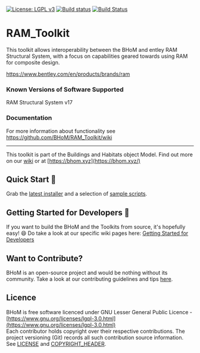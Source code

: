 [![License: LGPL v3](https://img.shields.io/badge/License-LGPL%20v3-blue.svg)](https://www.gnu.org/licenses/lgpl-3.0) [![Build status](https://ci.appveyor.com/api/projects/status/r87fym5si9vr5io5/branch/master?svg=true)](https://ci.appveyor.com/api/projects/status/ram_toolkit/branch/master) [![Build Status](https://dev.azure.com/BHoMBot/BHoM/_apis/build/status/Ram_Toolkit/Ram_Toolkit.CheckCore?branchName=master)](https://dev.azure.com/BHoMBot/BHoM/_build/latest?definitionId=99&branchName=master)

# RAM_Toolkit

This toolkit allows interoperability between the BHoM and entley RAM Structural System, with a focus on capabilities geared towards using RAM for composite design.

https://www.bentley.com/en/products/brands/ram

### Known Versions of Software Supported
RAM Structural System v17

### Documentation
For more information about functionality see https://github.com/BHoM/RAM_Toolkit/wiki

---
This toolkit is part of the Buildings and Habitats object Model. Find out more on our [wiki](https://github.com/BHoM/documentation/wiki) or at [https://bhom.xyz](https://bhom.xyz/)

## Quick Start 🚀 

Grab the [latest installer](https://bhom.xyz/) and a selection of [sample scripts](https://github.com/BHoM/samples).


## Getting Started for Developers 🤖 

If you want to build the BHoM and the Toolkits from source, it's hopefully easy! 😄 
Do take a look at our specific wiki pages here: [Getting Started for Developers](https://github.com/BHoM/documentation/wiki/Getting-started-for-developers)


## Want to Contribute? ##

BHoM is an open-source project and would be nothing without its community. Take a look at our contributing guidelines and tips [here](https://github.com/BHoM/BHoM/blob/master/CONTRIBUTING.md).


## Licence ##

BHoM is free software licenced under GNU Lesser General Public Licence - [https://www.gnu.org/licenses/lgpl-3.0.html](https://www.gnu.org/licenses/lgpl-3.0.html)  
Each contributor holds copyright over their respective contributions.
The project versioning (Git) records all such contribution source information.
See [LICENSE](https://github.com/BHoM/BHoM/blob/master/LICENSE) and [COPYRIGHT_HEADER](https://github.com/BHoM/BHoM/blob/master/COPYRIGHT_HEADER.txt).

